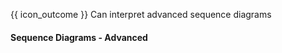 <span id="prereqs"></span>

<span id="outcomes">{{ icon_outcome }} Can interpret advanced sequence diagrams</span>

<div id="title">

#### Sequence Diagrams - Advanced

</div>

<div id="body">

<panel src="../../../uml/sequenceDiagrams/parallelPaths/embed.md" boilerplate  header="UML: Sequence Diagrams: Parallel Paths" is-open />

</div>

<div id="extras">
</div>